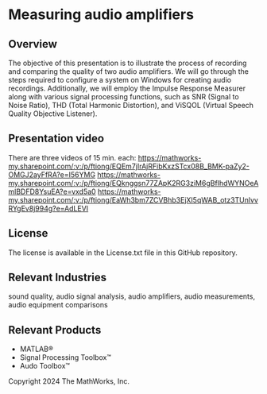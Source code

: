 # Measuring audio amplifiers

## Overview
The objective of this presentation is to illustrate the process of recording and comparing the quality of two audio amplifiers. We will go through the steps required to configure a system on Windows for creating audio recordings. Additionally, we will employ the Impulse Response Measurer along with various signal processing functions, such as SNR (Signal to Noise Ratio), THD (Total Harmonic Distortion), and ViSQOL (Virtual Speech Quality Objective Listener). 

## Presentation video
There are three videos of 15 min. each:
https://mathworks-my.sharepoint.com/:v:/p/ftiong/EQEm7jIrAjRFibKxzSTcx08B_BMK-paZy2-OMGJ2ayFfRA?e=I56YMG 
https://mathworks-my.sharepoint.com/:v:/p/ftiong/EQknggsn77ZApK2RG3ziM6gBfIhdWYNOeAmlBDFD8YsuEA?e=vxd5a0 
https://mathworks-my.sharepoint.com/:v:/p/ftiong/EaWh3bm7ZCVBhb3EjXI5qWAB_otz3TUnlvvRYgEv8j994g?e=AdLEVI 

## License
The license is available in the License.txt file in this GitHub repository.

## Relevant Industries
sound quality, audio signal analysis, audio amplifiers, audio measurements, audio equipment comparisons

## Relevant Products
 *  MATLAB®
 *  Signal Processing Toolbox™ 
 *  Audo Toolbox™

Copyright 2024 The MathWorks, Inc.